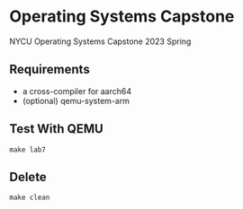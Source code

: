 # Operating Systems Capstone    
NYCU Operating Systems Capstone 2023 Spring

## Requirements

* a cross-compiler for aarch64
* (optional) qemu-system-arm

## Test With QEMU

```
make lab7
```

## Delete

```
make clean
```
